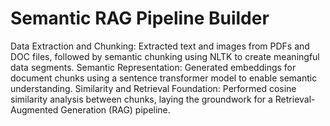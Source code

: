 # Semantic RAG Pipeline Builder

Data Extraction and Chunking: Extracted text and images from PDFs and DOC files, followed by semantic chunking using NLTK to create meaningful data segments.
Semantic Representation: Generated embeddings for document chunks using a sentence transformer model to enable semantic understanding.
Similarity and Retrieval Foundation: Performed cosine similarity analysis between chunks, laying the groundwork for a Retrieval-Augmented Generation (RAG) pipeline.
